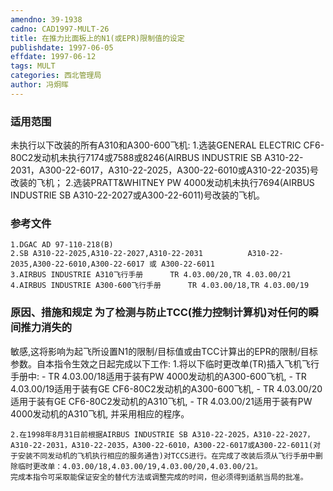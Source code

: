```yaml
---
amendno: 39-1938
cadno: CAD1997-MULT-26
title: 在推力比面板上的N1(或EPR)限制值的设定
publishdate: 1997-06-05
effdate: 1997-06-12
tags: MULT
categories: 西北管理局
author: 冯炯晖
---
```


### 适用范围 
未执行以下改装的所有A310和A300-600飞机:
1.选装GENERAL ELECTRIC CF6-80C2发动机未执行7174或7588或8246(AIRBUS INDUSTRIE SB A310-22-2031，A300-22-6017，A310-22-2025，A300-22-6010或A310-22-2035)号改装的飞机；
2.选装PRATT&WHITNEY PW 4000发动机未执行7694(AIRBUS INDUSTRIE SB A310-22-2027或A300-22-6011)号改装的飞机。

### 参考文件
    1.DGAC AD 97-110-218(B) 
    2.SB A310-22-2025,A310-22-2027,A310-22-2031          A310-22-2035,A300-22-6010,A300-22-6017 或 A300-22-6011
    3.AIRBUS INDUSTRIE A310飞行手册      TR 4.03.00/20,TR 4.03.00/21 
    4.AIRBUS INDUSTRIE A300-600飞行手册      TR 4.03.00/18,TR 4.03.00/19 


### 原因、措施和规定 为了检测与防止TCC(推力控制计算机)对任何的瞬间推力消失的
       
敏感,这将影响为起飞所设置N1的限制/目标值或由TCC计算出的EPR的限制/目标参数。自本指令生效之日起完成以下工作: 
    1.将以下临时更改单(TR)插入飞机飞行手册中: 
      - TR 4.03.00/18适用于装有PW 4000发动机的A300-600飞机, 
      - TR 4.03.00/19适用于装有GE CF6-80C2发动机的A300-600飞机, 
      - TR 4.03.00/20适用于装有GE CF6-80C2发动机的A310飞机, 
      - TR 4.03.00/21适用于装有PW 4000发动机的A310飞机, 并采用相应的程序。 

    2.在1998年8月31日前根据AIRBUS INDUSTRIE SB A310-22-2025，A310-22-2027，A310-22-2031，A310-22-2035，A300-22-6010，A300-22-6017或A300-22-6011(对于安装不同发动机的飞机执行相应的服务通告)对TCCS进行。在完成了改装后须从飞行手册中删除临时更改单：4.03.00/18,4.03.00/19,4.03.00/20,4.03.00/21。 
    完成本指令可采取能保证安全的替代方法或调整完成的时间，但必须得到适航当局的批准。
